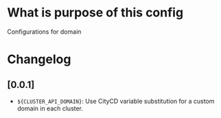 # What is purpose of this config 

Configurations for domain

# Changelog

## [0.0.1]

- `${CLUSTER_API_DOMAIN}`: Use CityCD variable substitution for a custom domain in each cluster.
